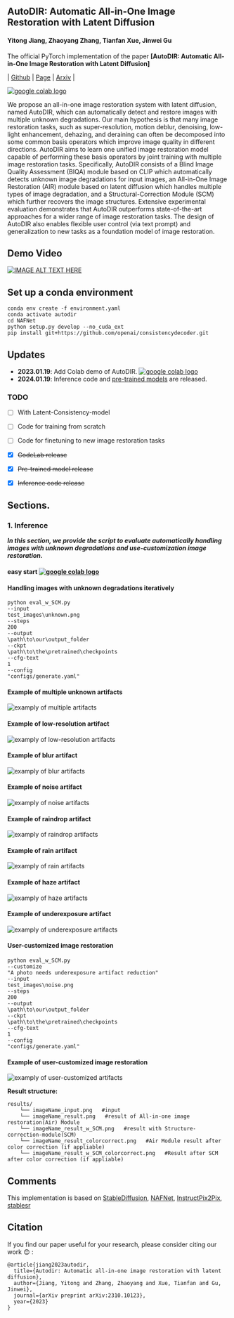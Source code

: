 ## AutoDIR: Automatic All-in-One Image Restoration with Latent Diffusion

#### Yitong Jiang, Zhaoyang Zhang, Tianfan Xue, Jinwei Gu

The official PyTorch implementation of the paper **[AutoDIR: Automatic All-in-One Image Restoration with Latent Diffusion]**

| [Github](https://github.com/jiangyitong/AutoDIR) |  [Page](https://jiangyitong.github.io/AutoDIR_webpage/) |  [Arxiv](https://arxiv.org/abs/2310.10123) | 

<a href="https://colab.research.google.com/drive/1tnBnBOSUqJvLqJqG1rWM_R0L6qc1UtW9?usp=sharing"><img src="https://colab.research.google.com/assets/colab-badge.svg" alt="google colab logo"></a>

We propose an all-in-one image restoration system with latent diffusion, named AutoDIR, which can automatically detect and restore images with multiple unknown degradations. 
Our main hypothesis is that many image restoration tasks, such as super-resolution, motion deblur, denoising, low-light enhancement, dehazing, and deraining can often be decomposed into some common basis operators which improve image quality in different directions. AutoDIR aims to learn one unified image restoration model capable of performing these basis operators by joint training with multiple image restoration tasks.
Specifically, AutoDIR consists of a Blind Image Quality Assessment (BIQA) module based on CLIP which automatically detects unknown image degradations for input images, an All-in-One Image Restoration (AIR) module based on latent diffusion which handles multiple types of image degradation, and a Structural-Correction Module (SCM) which further recovers the image structures. 
Extensive experimental evaluation demonstrates that AutoDIR outperforms state-of-the-art approaches for a wider range of image restoration tasks. The design of AutoDIR also enables flexible user control (via text prompt) and generalization to new tasks as a foundation model of image restoration.  

## Demo Video
[![IMAGE ALT TEXT HERE](https://img.youtube.com/vi/WZJhS-Qo6TA/0.jpg)](https://www.youtube.com/watch?v=WZJhS-Qo6TA)

## Set up a conda environment
```
conda env create -f environment.yaml
conda activate autodir
cd NAFNet
python setup.py develop --no_cuda_ext
pip install git+https://github.com/openai/consistencydecoder.git
```

## Updates
- **2023.01.19**: Add Colab demo of AutoDIR. <a href="https://colab.research.google.com/drive/1tnBnBOSUqJvLqJqG1rWM_R0L6qc1UtW9?usp=sharing"><img src="https://colab.research.google.com/assets/colab-badge.svg" alt="google colab logo"></a>
- **2024.01.19**: Inference code and [pre-trained models](https://drive.google.com/drive/folders/1hVUyHY9FOUsEpFhPQPHmyd8diDNThqaU?usp=sharing) are released.

### TODO
- [ ] With Latent-Consistency-model
- [ ] Code for training from scratch
- [ ] Code for finetuning to new image restoration tasks
- [x] ~~CodeLab release~~
- [x] ~~Pre-trained model release~~
- [x] ~~Inference code release~~


## Sections.

### 1. Inference
***In this section, we provide the script to evaluate automatically handling images with unknown degradations and use-customization image restoration.***

#### easy start <a href="https://colab.research.google.com/drive/1tnBnBOSUqJvLqJqG1rWM_R0L6qc1UtW9?usp=sharing"><img src="https://colab.research.google.com/assets/colab-badge.svg" alt="google colab logo"></a>

#### Handling images with unknown degradations iteratively
```
python eval_w_SCM.py
--input
test_images\unknown.png
--steps
200
--output
\path\to\our\output_folder
--ckpt
\path\to\the\pretrained\checkpoints
--cfg-text
1
--config
"configs/generate.yaml"
```
#### Example of multiple unknown artifacts
![examply of multiple artifacts](https://github.com/jiangyitong/AutoDIR/blob/main/figs/multiple.png?raw=true)
#### Example of low-resolution artifact
![examply of low-resolution artifacts](https://github.com/jiangyitong/AutoDIR/blob/main/figs/sr.png?raw=true)
#### Example of blur artifact
![examply of blur artifacts](https://github.com/jiangyitong/AutoDIR/blob/main/figs/blur.png?raw=true)
#### Example of noise artifact
![examply of noise artifacts](https://github.com/jiangyitong/AutoDIR/blob/main/figs/noise.png?raw=true)
#### Example of raindrop artifact
![examply of raindrop artifacts](https://github.com/jiangyitong/AutoDIR/blob/main/figs/raindrop.png?raw=true)
#### Example of rain artifact
![examply of rain artifacts](https://github.com/jiangyitong/AutoDIR/blob/main/figs/rain.png?raw=true)
#### Example of haze artifact
![examply of haze artifacts](https://github.com/jiangyitong/AutoDIR/blob/main/figs/haze.png?raw=true)
#### Example of underexposure artifact
![examply of underexposure artifacts](https://github.com/jiangyitong/AutoDIR/blob/main/figs/lol.png?raw=true)


#### User-customized image restoration
```
python eval_w_SCM.py
--customize
"A photo needs underexposure artifact reduction"
--input
test_images\noise.png
--steps
200
--output
\path\to\our\output_folder
--ckpt
\path\to\the\pretrained\checkpoints
--cfg-text
1
--config
"configs/generate.yaml"
```
#### Example of user-customized image restoration
![examply of user-customized artifacts](https://github.com/jiangyitong/AutoDIR/blob/main/figs/user_customize.png?raw=true)

**Result structure:**

```
results/
    └── imageName_input.png   #input
    └── imageName_result.png   #result of All-in-one image restoration(Air) Module
    └── imageName_result_w_SCM.png   #result with Structure-correction-module(SCM)
    └── imageName_result_colorcorrect.png   #Air Module result after color correction (if appliable)
    └── imageName_result_w_SCM_colorcorrect.png   #Result after SCM after color correction (if appliable)
```


## Comments
This implementation is based on [StableDiffusion](https://github.com/CompVis/stable-diffusion), [NAFNet](https://github.com/megvii-research/NAFNet), [InstructPix2Pix](https://github.com/timothybrooks/instruct-pix2pix), [stablesr](https://github.com/IceClear/StableSR)

## Citation
If you find our paper useful for your research, please consider citing our work :blush: : 
```
@article{jiang2023autodir,
  title={Autodir: Automatic all-in-one image restoration with latent diffusion},
  author={Jiang, Yitong and Zhang, Zhaoyang and Xue, Tianfan and Gu, Jinwei},
  journal={arXiv preprint arXiv:2310.10123},
  year={2023}
}
```


